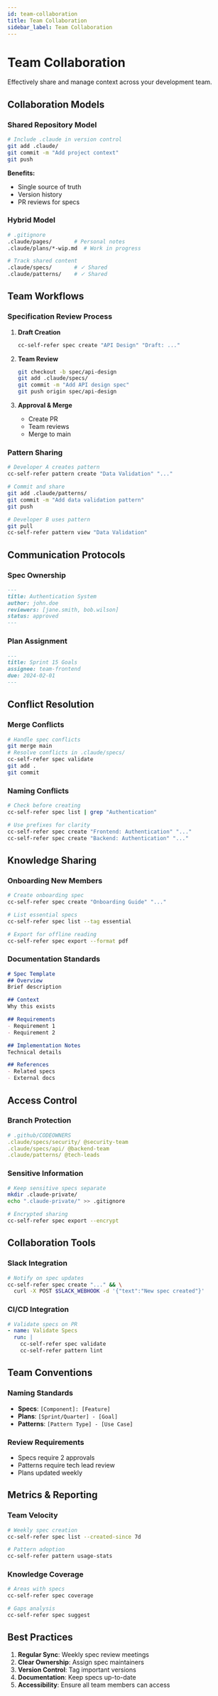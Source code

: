```yaml
---
id: team-collaboration
title: Team Collaboration
sidebar_label: Team Collaboration
---
```


# Team Collaboration

Effectively share and manage context across your development team.

## Collaboration Models

### Shared Repository Model

```bash
# Include .claude in version control
git add .claude/
git commit -m "Add project context"
git push
```

**Benefits:**
- Single source of truth
- Version history
- PR reviews for specs

### Hybrid Model

```bash
# .gitignore
.claude/pages/       # Personal notes
.claude/plans/*-wip.md  # Work in progress

# Track shared content
.claude/specs/       # ✓ Shared
.claude/patterns/    # ✓ Shared
```

## Team Workflows

### Specification Review Process

1. **Draft Creation**
   ```bash
   cc-self-refer spec create "API Design" "Draft: ..."
   ```

2. **Team Review**
   ```bash
   git checkout -b spec/api-design
   git add .claude/specs/
   git commit -m "Add API design spec"
   git push origin spec/api-design
   ```

3. **Approval & Merge**
   - Create PR
   - Team reviews
   - Merge to main

### Pattern Sharing

```bash
# Developer A creates pattern
cc-self-refer pattern create "Data Validation" "..."

# Commit and share
git add .claude/patterns/
git commit -m "Add data validation pattern"
git push

# Developer B uses pattern
git pull
cc-self-refer pattern view "Data Validation"
```

## Communication Protocols

### Spec Ownership

```markdown
---
title: Authentication System
author: john.doe
reviewers: [jane.smith, bob.wilson]
status: approved
---
```

### Plan Assignment

```markdown
---
title: Sprint 15 Goals
assignee: team-frontend
due: 2024-02-01
---
```

## Conflict Resolution

### Merge Conflicts

```bash
# Handle spec conflicts
git merge main
# Resolve conflicts in .claude/specs/
cc-self-refer spec validate
git add .
git commit
```

### Naming Conflicts

```bash
# Check before creating
cc-self-refer spec list | grep "Authentication"

# Use prefixes for clarity
cc-self-refer spec create "Frontend: Authentication" "..."
cc-self-refer spec create "Backend: Authentication" "..."
```

## Knowledge Sharing

### Onboarding New Members

```bash
# Create onboarding spec
cc-self-refer spec create "Onboarding Guide" "..."

# List essential specs
cc-self-refer spec list --tag essential

# Export for offline reading
cc-self-refer spec export --format pdf
```

### Documentation Standards

```markdown
# Spec Template
## Overview
Brief description

## Context
Why this exists

## Requirements
- Requirement 1
- Requirement 2

## Implementation Notes
Technical details

## References
- Related specs
- External docs
```

## Access Control

### Branch Protection

```yaml
# .github/CODEOWNERS
.claude/specs/security/ @security-team
.claude/specs/api/ @backend-team
.claude/patterns/ @tech-leads
```

### Sensitive Information

```bash
# Keep sensitive specs separate
mkdir .claude-private/
echo ".claude-private/" >> .gitignore

# Encrypted sharing
cc-self-refer spec export --encrypt
```

## Collaboration Tools

### Slack Integration

```bash
# Notify on spec updates
cc-self-refer spec create "..." && \
  curl -X POST $SLACK_WEBHOOK -d '{"text":"New spec created"}'
```

### CI/CD Integration

```yaml
# Validate specs on PR
- name: Validate Specs
  run: |
    cc-self-refer spec validate
    cc-self-refer pattern lint
```

## Team Conventions

### Naming Standards

- **Specs**: `[Component]: [Feature]`
- **Plans**: `[Sprint/Quarter] - [Goal]`
- **Patterns**: `[Pattern Type] - [Use Case]`

### Review Requirements

- Specs require 2 approvals
- Patterns require tech lead review
- Plans updated weekly

## Metrics & Reporting

### Team Velocity

```bash
# Weekly spec creation
cc-self-refer spec list --created-since 7d

# Pattern adoption
cc-self-refer pattern usage-stats
```

### Knowledge Coverage

```bash
# Areas with specs
cc-self-refer spec coverage

# Gaps analysis
cc-self-refer spec suggest
```

## Best Practices

1. **Regular Sync**: Weekly spec review meetings
2. **Clear Ownership**: Assign spec maintainers
3. **Version Control**: Tag important versions
4. **Documentation**: Keep specs up-to-date
5. **Accessibility**: Ensure all team members can access